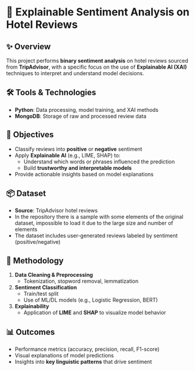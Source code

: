 # 🧠 Explainable Sentiment Analysis on Hotel Reviews

## ✨ Overview

This project performs **binary sentiment analysis** on hotel reviews sourced from **TripAdvisor**, with a specific focus on the use of **Explainable AI (XAI)** techniques to interpret and understand model decisions.

## 🛠️ Tools & Technologies

- **Python**: Data processing, model training, and XAI methods
- **MongoDB**: Storage of raw and processed review data

## 🎯 Objectives

- Classify reviews into **positive** or **negative** sentiment
- Apply **Explainable AI** (e.g., LIME, SHAP) to:
  - Understand which words or phrases influenced the prediction
  - Build **trustworthy and interpretable models**
- Provide actionable insights based on model explanations

## 📦 Dataset

- **Source**: TripAdvisor hotel reviews
- In the repository there is a sample with some elements of the original dataset, impossible to load it due to the large size and number of elements
- The dataset includes user-generated reviews labeled by sentiment (positive/negative)

## 🧪 Methodology

1. **Data Cleaning & Preprocessing**
   - Tokenization, stopword removal, lemmatization
2. **Sentiment Classification**
   - Train/test split
   - Use of ML/DL models (e.g., Logistic Regression, BERT)
3. **Explainability**
   - Application of **LIME** and **SHAP** to visualize model behavior

## 📊 Outcomes

- Performance metrics (accuracy, precision, recall, F1-score)
- Visual explanations of model predictions
- Insights into **key linguistic patterns** that drive sentiment

